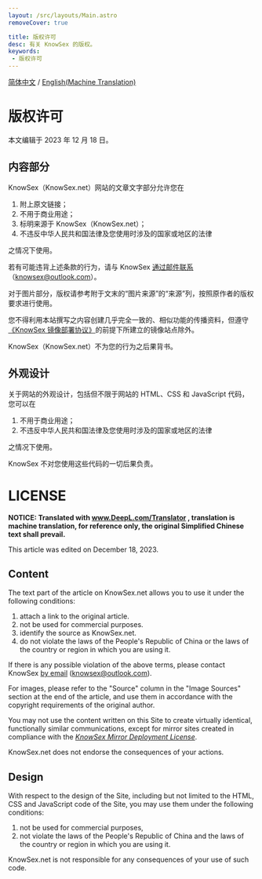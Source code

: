 ```yaml
---
layout: /src/layouts/Main.astro
removeCover: true

title: 版权许可
desc: 有关 KnowSex 的版权。
keywords: 
 - 版权许可
---
```


[简体中文](#版权许可) / [English(Machine Translation)](#LICENSE)

# 版权许可

本文编辑于 2023 年 12 月 18 日。

## 内容部分

KnowSex（KnowSex.net）网站的文章文字部分允许您在

1. 附上原文链接；
2. 不用于商业用途；
3. 标明来源于 KnowSex（KnowSex.net）；
4. 不违反中华人民共和国法律及您使用时涉及的国家或地区的法律

之情况下使用。

若有可能违背上述条款的行为，请与 KnowSex [通过邮件联系](mailto:knowsex@outlook.com)（knowsex@outlook.com）。

对于图片部分，版权请参考附于文末的“图片来源”的“来源”列，按照原作者的版权要求进行使用。

您不得利用本站撰写之内容创建几乎完全一致的、相似功能的传播资料，但遵守[《KnowSex 镜像部署协议》](https://github.com/knowsex/knowsex.github.io/blob/main/mirror-license.md)的前提下所建立的镜像站点除外。

KnowSex（KnowSex.net）不为您的行为之后果背书。

## 外观设计

关于网站的外观设计，包括但不限于网站的 HTML、CSS 和 JavaScript 代码，您可以在

1. 不用于商业用途；
2. 不违反中华人民共和国法律及您使用时涉及的国家或地区的法律

之情况下使用。

KnowSex 不对您使用这些代码的一切后果负责。



# LICENSE

**NOTICE: Translated with www.DeepL.com/Translator , translation is machine translation, for reference only, the original Simplified Chinese text shall prevail.**

This article was edited on December 18, 2023.

## Content

The text part of the article on KnowSex.net allows you to use it under the following conditions: 

1. attach a link to the original article.
2. not be used for commercial purposes.
3. identify the source as KnowSex.net.
4. do not violate the laws of the People's Republic of China or the laws of the country or region in which you are using it.

If there is any possible violation of the above terms, please contact KnowSex [by email](mailto:knowsex@outlook.com) (knowsex@outlook.com).

For images, please refer to the "Source" column in the "Image Sources" section at the end of the article, and use them in accordance with the copyright requirements of the original author. 

You may not use the content written on this Site to create virtually identical, functionally similar communications, except for mirror sites created in compliance with the [*KnowSex Mirror Deployment License*](https://github.com/knowsex/knowsex.github.io/blob/main/mirror-license.md).

KnowSex.net does not endorse the consequences of your actions.

## Design

With respect to the design of the Site, including but not limited to the HTML, CSS and JavaScript code of the Site, you may use them under the following conditions: 

1. not be used for commercial purposes,
2. not violate the laws of the People's Republic of China and the laws of the country or region in which you are using it.

KnowSex.net is not responsible for any consequences of your use of such code.
